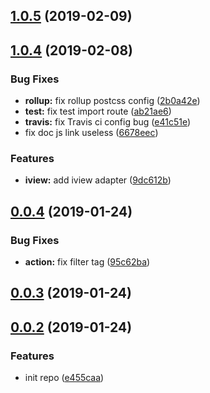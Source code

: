 <a name="1.0.5"></a>
## [1.0.5](https://github.com/HuangXiZhou/former/compare/v1.0.4...v1.0.5) (2019-02-09)



<a name="1.0.4"></a>
## [1.0.4](https://github.com/HuangXiZhou/former/compare/v0.0.4...v1.0.4) (2019-02-08)


### Bug Fixes

* **rollup:** fix rollup postcss config ([2b0a42e](https://github.com/HuangXiZhou/former/commit/2b0a42e))
* **test:** fix test import route ([ab21ae6](https://github.com/HuangXiZhou/former/commit/ab21ae6))
* **travis:** fix Travis ci config bug ([e41c51e](https://github.com/HuangXiZhou/former/commit/e41c51e))
* fix doc js link useless ([6678eec](https://github.com/HuangXiZhou/former/commit/6678eec))


### Features

* **iview:** add iview adapter ([9dc612b](https://github.com/HuangXiZhou/former/commit/9dc612b))



<a name="0.0.4"></a>
## [0.0.4](https://github.com/HuangXiZhou/former/compare/v0.0.3...v0.0.4) (2019-01-24)


### Bug Fixes

* **action:** fix filter tag ([95c62ba](https://github.com/HuangXiZhou/former/commit/95c62ba))



<a name="0.0.3"></a>
## [0.0.3](https://github.com/HuangXiZhou/former/compare/v0.0.2...v0.0.3) (2019-01-24)



<a name="0.0.2"></a>
## [0.0.2](https://github.com/HuangXiZhou/former/compare/e455caa...v0.0.2) (2019-01-24)


### Features

* init repo ([e455caa](https://github.com/HuangXiZhou/former/commit/e455caa))



